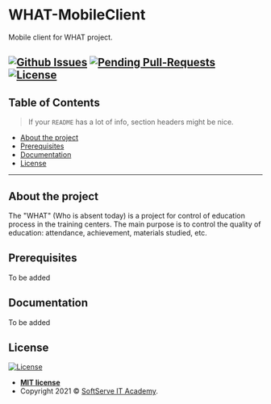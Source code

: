# WHAT-MobileClient

Mobile client for WHAT project.

[![Github Issues](https://img.shields.io/github/issues/ita-social-projects/WHAT-MobileClient?style=flat-square)](https://github.com/ita-social-projects/GreenCity/issues)
[![Pending Pull-Requests](https://img.shields.io/github/issues-pr/ita-social-projects/WHAT-MobileClient?style=flat-square)](https://github.com/ita-social-projects/GreenCity/pulls)
[![License](http://img.shields.io/:license-mit-blue.svg?style=flat-square)](http://badges.mit-license.org)
---

## Table of Contents

> If your `README` has a lot of info, section headers might be nice.

- [About the project](#About-the-project)
- [Prerequisites](#Prerequisites)
- [Documentation](#Documentation)
- [License](#license)

---

## About the project
The "WHAT" (Who is absent today) is a project for control of education process in the training centers. The main purpose is to control the quality of education: attendance, achievement, materials studied, etc.

## Prerequisites
To be added

## Documentation
To be added

## License

[![License](http://img.shields.io/:license-mit-blue.svg?style=flat-square)](http://badges.mit-license.org)

- **[MIT license](LICENSE)**
- Copyright 2021 © <a href="https://softserve.academy/" target="_blank"> SoftServe IT Academy</a>.
